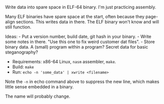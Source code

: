 Write data into spare space in ELF-64 binary. I'm just practicing assembly.

Many ELF binaries have spare space at the start, often because they page-align sections. This writes data in there. The ELF binary won't know and will still function.

Ideas:
	- Put a version number, build date, git hash in your binary.
	- Write some notes in there. "Use this one to fix weird customer dat files".
	- Store binary data. A (small) program within a program? Secret data for basic steganography?

- Requirements: x86-64 Linux, `nasm` assembler, `make`.
- Build: `make`
- Run: `echo -n 'some_data' | xwrite <filename>`

Note the `-n` in echo command above to suppress the new line, which makes little sense embedded in a binary.

The name will probably change.
